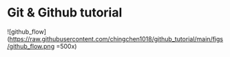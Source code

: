 # Git & Github tutorial

![github_flow](https://raw.githubusercontent.com/chingchen1018/github_tutorial/main/figs/github_flow.png =500x)